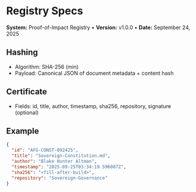 # Registry Specs
**System:** Proof-of-Impact Registry • **Version:** v1.0.0 • **Date:** September 24, 2025

## Hashing
- Algorithm: SHA-256 (min)  
- Payload: Canonical JSON of document metadata + content hash

## Certificate
- Fields: id, title, author, timestamp, sha256, repository, signature (optional)

## Example
```json
{
  "id": "AFG-CONST-092425",
  "title": "Sovereign-Constitution.md",
  "author": "Blake Hunter Altman",
  "timestamp": "2025-09-25T03:34:19.596087Z",
  "sha256": "<fill-after-build>",
  "repository": "Sovereign-Governance"
}
```
